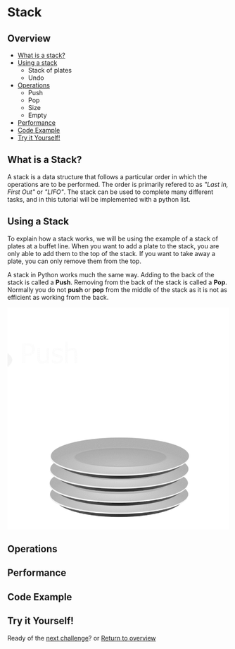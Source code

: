 # Stack

## Overview
* [What is a stack?](#what-is-a-stack)
* [Using a stack](#using-a-stack)
    * Stack of plates
    * Undo
* [Operations](#operations)
    * Push
    * Pop
    * Size
    * Empty
* [Performance](#performance)
* [Code Example](#code-example)
* [Try it Yourself!](#try-it-yourself)


## What is a Stack?
A stack is a data structure that follows a particular order in which the operations are to be performed. The order is primarily refered to as *"Last in, First Out"* or *"LIFO"*. The stack can be used to complete many different tasks, and in this tutorial will be implemented with a python list.

## Using a Stack
To explain how a stack works, we will be using the example of a stack of plates at a buffet line. When you want to add a plate to the stack, you are only able to add them to the top of the stack. If you want to take away a plate, you can only remove them from the top.

A stack in Python works much the same way. Adding to the back of the stack is called a **Push**. Removing from the back of the stack is called a **Pop**. Normally you do not **push** or **pop** from the middle of the stack as it is not as efficient as working from the back.

![Stack animation](Stack.gif)

## Operations

## Performance

## Code Example

## Try it Yourself!

Ready of the [next challenge](../Linked_list/Linked_list.md)? or [Return to overview](../Welcome.md)
